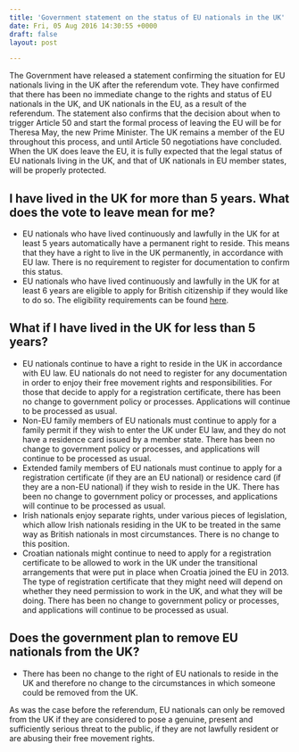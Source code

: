 ```yaml
---
title: 'Government statement on the status of EU nationals in the UK'
date: Fri, 05 Aug 2016 14:30:55 +0000
draft: false
layout: post

---
```


The Government have released a statement confirming the situation for EU nationals living in the UK after the referendum vote. They have confirmed that there has been no immediate change to the rights and status of EU nationals in the UK, and UK nationals in the EU, as a result of the referendum. The statement also confirms that the decision about when to trigger Article 50 and start the formal process of leaving the EU will be for Theresa May, the new Prime Minister. The UK remains a member of the EU throughout this process, and until Article 50 negotiations have concluded. When the UK does leave the EU, it is fully expected that the legal status of EU nationals living in the UK, and that of UK nationals in EU member states, will be properly protected.

I have lived in the UK for more than 5 years. What does the vote to leave mean for me?
--------------------------------------------------------------------------------------

*   EU nationals who have lived continuously and lawfully in the UK for at least 5 years automatically have a permanent right to reside. This means that they have a right to live in the UK permanently, in accordance with EU law. There is no requirement to register for documentation to confirm this status.
*   EU nationals who have lived continuously and lawfully in the UK for at least 6 years are eligible to apply for British citizenship if they would like to do so. The eligibility requirements can be found [here](https://www.gov.uk/becoming-a-british-citizen).

What if I have lived in the UK for less than 5 years?
-----------------------------------------------------

*   EU nationals continue to have a right to reside in the UK in accordance with EU law. EU nationals do not need to register for any documentation in order to enjoy their free movement rights and responsibilities. For those that decide to apply for a registration certificate, there has been no change to government policy or processes. Applications will continue to be processed as usual.
*   Non-EU family members of EU nationals must continue to apply for a family permit if they wish to enter the UK under EU law, and they do not have a residence card issued by a member state. There has been no change to government policy or processes, and applications will continue to be processed as usual.
*   Extended family members of EU nationals must continue to apply for a registration certificate (if they are an EU national) or residence card (if they are a non-EU national) if they wish to reside in the UK. There has been no change to government policy or processes, and applications will continue to be processed as usual.
*   Irish nationals enjoy separate rights, under various pieces of legislation, which allow Irish nationals residing in the UK to be treated in the same way as British nationals in most circumstances. There is no change to this position.
*   Croatian nationals might continue to need to apply for a registration certificate to be allowed to work in the UK under the transitional arrangements that were put in place when Croatia joined the EU in 2013. The type of registration certificate that they might need will depend on whether they need permission to work in the UK, and what they will be doing. There has been no change to government policy or processes, and applications will continue to be processed as usual.

Does the government plan to remove EU nationals from the UK?
------------------------------------------------------------

*   There has been no change to the right of EU nationals to reside in the UK and therefore no change to the circumstances in which someone could be removed from the UK.

As was the case before the referendum, EU nationals can only be removed from the UK if they are considered to pose a genuine, present and sufficiently serious threat to the public, if they are not lawfully resident or are abusing their free movement rights.